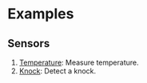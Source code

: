 # Examples

## Sensors
1. [Temperature](Temperature.md): Measure temperature.
2. [Knock](Knock.md): Detect a knock.

